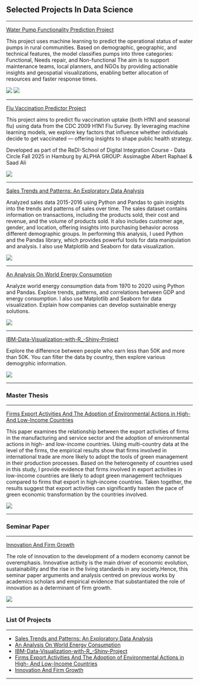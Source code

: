 ## Selected Projects In Data Science

---

[Water Pump Functionality Prediction Project ](https://github.com/albert-raphael/water-pump/tree/main)

This project uses machine learning to predict the operational status of water pumps in rural communities. Based on demographic, geographic, and technical features, the model classifies pumps into three categories: Functional, Needs repair, and Non-functional
The aim is to support maintenance teams, local planners, and NGOs by providing actionable insights and geospatial visualizations, enabling better allocation of resources and faster response times.

<img src="images/hand_pump_diagram.png"/> <img src="Image/predicted Target Distribution (Test Set).png"/> 

---

[Flu Vaccination Predictor Project](https://github.com/albert-raphael/alpha-group/tree/main)

This project aims to predict flu vaccination uptake (both H1N1 and seasonal flu) using data from the CDC 2009 H1N1 Flu Survey. By leveraging machine learning models, we explore key factors that influence whether individuals decide to get vaccinated — offering insights to shape public health strategy.

Developed as part of the ReDI-School of Digital Integration Course - Data Circle Fall 2025 in Hamburg by ALPHA GROUP: Assimagbe Albert Raphael & Saad Ali

<img src="images/H1N1&Seasonaltop correlations recommendations.png"/>

---

[Sales Trends and Patterns: An Exploratory Data Analysis](https://github.com/albert-raphael/albert-raphael.github.io/blob/master/pdf/Sales%20Trends%20and%20Patterns%20An%20Exploratory%20Data_zerotopandas-course-project.pdf)

Analyzed sales data 2015-2016  using Python and Pandas to gain insights into the trends and patterns of sales over time. The sales dataset contains information on transactions, including the products sold, their cost and revenue, and the volume of products sold. It also includes customer age, gender, and location, offering insights into purchasing behavior across different demographic groups.
In performing this analysis, I used Python and the Pandas library, which provides powerful tools for data manipulation and analysis. I also use Matplotlib and Seaborn for data visualization.

<img src="images/Sales-Analysis-1.jpg"/>

---

[An Analysis On World Energy Consumption](https://github.com/albert-raphael/albert-raphael.github.io/blob/master/pdf/world-energy-consumption.pdf)

Analyze world energy consumption data from 1970 to 2020 using Python and Pandas. Explore trends, patterns, and correlations between GDP and energy consumption. I also use Matplotlib and Seaborn for data visualization. Explain how companies can develop sustainable energy solutions.

<img src="images/energy%20consumption%20by%20countries.png?raw=true"/>

---

[IBM-Data-Visualization-with-R_-Shiny-Project](https://arif-yetik.shinyapps.io/Final_Assignments/)

Explore the difference between people who earn less than 50K and more than 50K. You can filter the data by country, then explore various demogrphic information.

<img src="images/education%20distribution%20image%20R.png?raw=true"/>

---
### Master Thesis

---

[Firms Export Activities And The Adoption of Environmental Actions in High- And Low-Income Countries](/pdf/Firms%20Export%20Activities%20And%20The%20Adoption%20of%20Environmental%20Actions%20in%20High.pdf)

This paper examines the relationship between the export activities of firms in the manufacturing and service sector and the adoption of environmental actions in high- and low-income countries. Using multi-country data at the level of the firms, the empirical results show that firms involved in international trade are more likely to adopt the tools of green management in their production processes. Based on the heterogeneity of countries used in this study, I provide evidence that firms involved in export activities in low-income countries are likely to adopt green management techniques compared to firms that export in high-income countries. Taken together, the results suggest that export activities can significantly hasten the pace of green economic transformation by the countries involved.

<img src="images/Figure 1 Share of Green Management By Direct & Indirect Export.png?raw=true"/>

---

### Seminar Paper

---

[Innovation And Firm Growth](/pdf/INNOVATION%20AND%20FIRM%20GROWTH.pdf)

The role of innovation to the development of a modern economy cannot be overemphasis. Innovative activity is the main driver of economic evolution, sustainability and the rise in the living standards in any society.Hence, this seminar paper arguments and analysis centred on previous works by academics scholars and empirical evidence that substantiated the role of innovation as a determinant of firm growth.

<img src="images/R&D intensity in the EU Member States, 2015.png"/>

---

### List Of Projects

---

- [Sales Trends and Patterns: An Exploratory Data Analysis](https://jovian.com/albertraphael96/zerotopandas-course-project)
- [An Analysis On World Energy Consumption](https://jovian.com/albertraphael96/world-energy-consumption)
- [IBM-Data-Visualization-with-R_-Shiny-Project](https://arif-yetik.shinyapps.io/Final_Assignments/)
- [Firms Export Activities And The Adoption of Environmental Actions in High- And Low-Income Countries](/pdf/Firms%20Export%20Activities%20And%20The%20Adoption%20of%20Environmental%20Actions%20in%20High.pdf)
- [Innovation And Firm Growth](/pdf/INNOVATION%20AND%20FIRM%20GROWTH.pdf)

---
